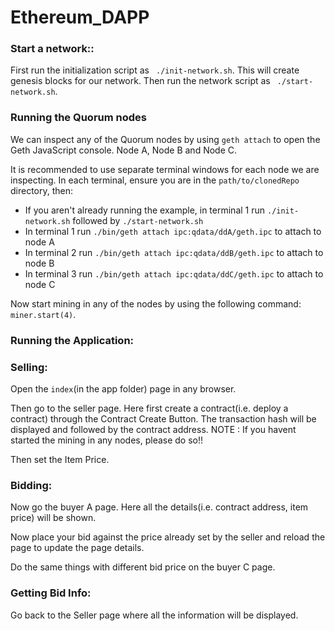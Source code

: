 # Ethereum_DAPP


### Start a network::
   
   First run the initialization script as ``` ./init-network.sh```.
   This will create genesis blocks for our network.
   Then run the network script as ``` ./start-network.sh```.


### Running the Quorum nodes

  We can inspect any of the Quorum nodes by using `geth attach` to open the Geth JavaScript console. Node A, Node B and Node C.  

It is recommended to use separate terminal windows for each node we are inspecting.  In each terminal, ensure you are in the `path/to/clonedRepo` directory, then:

- If you aren't already running the example, in terminal 1 run `./init-network.sh` followed by `./start-network.sh`
- In terminal 1 run `./bin/geth attach ipc:qdata/ddA/geth.ipc` to attach to node A
- In terminal 2 run `./bin/geth attach ipc:qdata/ddB/geth.ipc` to attach to node B
- In terminal 3 run `./bin/geth attach ipc:qdata/ddC/geth.ipc` to attach to node C

Now start mining in any of the nodes by using the following command:
 ``` miner.start(4) ```.

### Running the Application:

### Selling:
Open the `index`(in the app folder) page in any browser.

Then go to the seller page. Here first create a contract(i.e. deploy a contract) through the Contract Create Button.
 The transaction hash will be displayed and followed by the contract address. NOTE : If you havent started the mining in any nodes, please do so!! 

Then set the Item Price.

### Bidding:

Now go the buyer A page. Here all the details(i.e. contract address, item price) will be shown. 

Now place your bid against the price already set by the seller and reload the page to update the page details.

Do the same things with different bid price on the buyer C page.

### Getting Bid Info:

Go back to the Seller page where all the information will be displayed.